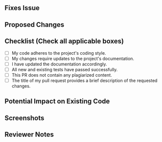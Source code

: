 <!-- If your PR fixes an open issue, reference it like this: Closes #999, where #999 is the issue number you are fixing -->

## Fixes Issue

<!-- Provide details about the issue that this PR addresses. Remove this section if not applicable -->

<!-- Example: Closes #31 -->

## Proposed Changes

<!-- List all the changes you are proposing in this PR -->

<!-- Mark the boxes as [x] if the statement is true, or [ ] if it's false or not applicable -->

## Checklist (Check all applicable boxes)

- [ ] My code adheres to the project's coding style.
- [ ] My changes require updates to the project's documentation.
- [ ] I have updated the documentation accordingly.
- [ ] All new and existing tests have passed successfully.
- [ ] This PR does not contain any plagiarized content.
- [ ] The title of my pull request provides a brief description of the requested changes.

## Potential Impact on Existing Code

<!-- Describe any potential impact of your changes on existing code. For example, mention if it might break existing functionality or require modifications to other parts of the codebase. -->

## Screenshots

<!-- Include any relevant screenshots that support your changes -->

## Reviewer Notes

<!-- Add any additional notes or instructions for reviewers, if applicable -->
